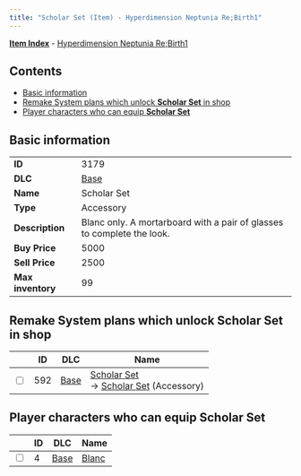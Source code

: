 ```yaml
---
title: "Scholar Set (Item) - Hyperdimension Neptunia Re;Birth1"
---
```


[**Item Index**](/neptunia/rb1/item/index.html) - [Hyperdimension Neptunia Re;Birth1](/neptunia/rb1)

## Contents

- [Basic information](#basic-information)
- [Remake System plans which unlock **Scholar Set** in shop](#remake-system-plans-which-unlock-scholar-set-in-shop)
- [Player characters who can equip **Scholar Set**](#player-characters-who-can-equip-scholar-set)

## Basic information

|   |   |
| -- | -- |
| **ID** | 3179 |
| **DLC** | [Base](/neptunia/rb1/dlc/1-base.html) |
| **Name** | Scholar Set |
| **Type** | Accessory |
| **Description** | Blanc only. A mortarboard with a pair of glasses to complete the look. |
| **Buy Price** | 5000 |
| **Sell Price** | 2500 |
| **Max inventory** | 99 |

## Remake System plans which unlock **Scholar Set** in shop

|    | ID | DLC | Name |
| -- | -- | --- | ---- |
| <input type="checkbox" id="rb1-remake-1-592" class="trackbox" /> | 592 | [Base](/neptunia/rb1/dlc/1-base.html) | [Scholar Set](/neptunia/rb1/remake/1-592-scholar-set.html)<br />→ [Scholar Set](/neptunia/rb1/item/1-3179-scholar-set.html) (Accessory) |

## Player characters who can equip **Scholar Set**

|    | ID | DLC | Name |
| -- | -- | --- | ---- |
| <input type="checkbox" id="rb1-player-1-4" class="trackbox" /> | 4 | [Base](/neptunia/rb1/dlc/1-base.html) | [Blanc](/neptunia/rb1/player/1-4-blanc.html) |